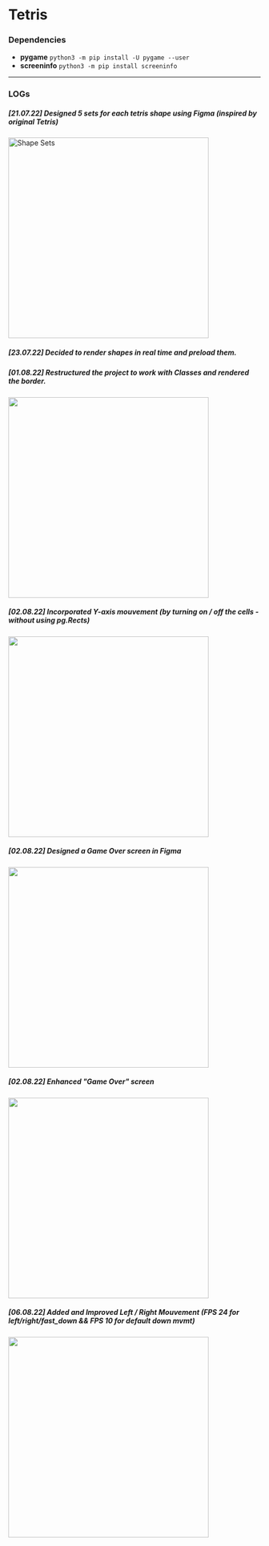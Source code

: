 # Tetris

### Dependencies
- **pygame** `python3 -m pip install -U pygame --user`
- **screeninfo** `python3 -m pip install screeninfo`

---
### LOGs

##### [21.07.22] Designed 5 sets for each tetris shape using Figma (inspired by original Tetris)
<img width="400" align="center" alt="Shape Sets" src="https://user-images.githubusercontent.com/62790552/180104524-fff28e61-8f14-465e-b307-63cd7d8aef47.png">

##### [23.07.22] Decided to render shapes in real time and preload them.

##### [01.08.22] Restructured the project to work with Classes and rendered the border.

<img width="400" align="center" src="https://user-images.githubusercontent.com/62790552/182151574-f8529ed8-822f-4012-bc5b-b81e36e3d34e.png">

##### [02.08.22] Incorporated Y-axis mouvement (by turning on / off the cells - without using pg.Rects)

<img width="400" align="center" src="https://user-images.githubusercontent.com/62790552/182259581-94cb3e7d-a16b-4991-a319-930ef7a05b4f.png">

##### [02.08.22] Designed a Game Over screen in Figma

<img width="400" align="center" src="https://user-images.githubusercontent.com/62790552/182259760-2db63b95-e85f-4549-b6c3-cd0397a4737e.png">

##### [02.08.22] Enhanced "Game Over" screen

<img width="400" align="center" src="https://user-images.githubusercontent.com/62790552/182345870-27b94e0c-9aba-40e7-b34c-3b26fd0fd791.png">

##### [06.08.22] Added and Improved Left / Right Mouvement (FPS 24 for left/right/fast_down && FPS 10 for default down mvmt)

<img width="400" align="center" src="https://user-images.githubusercontent.com/62790552/183264216-288e1a08-9946-4a2e-bedc-0d2969eaf628.png">
